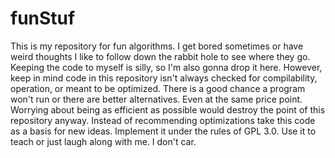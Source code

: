 # funStuf
This is my repository for fun algorithms. I get bored sometimes or have weird thoughts I like to follow down the rabbit hole to see where they go. Keeping the code to myself is silly, so I'm also gonna drop it here. However, keep in mind code in this repository isn't always checked for compilability, operation, or meant to be optimized. There is a good chance a program won't run or there are better alternatives. Even at the same price point. Worrying about being as efficient as possible would destroy the point of this repository anyway. Instead of recommending optimizations take this code as a basis for new ideas. Implement it under the rules of GPL 3.0. Use it to teach or just laugh along with me. I don't car.
